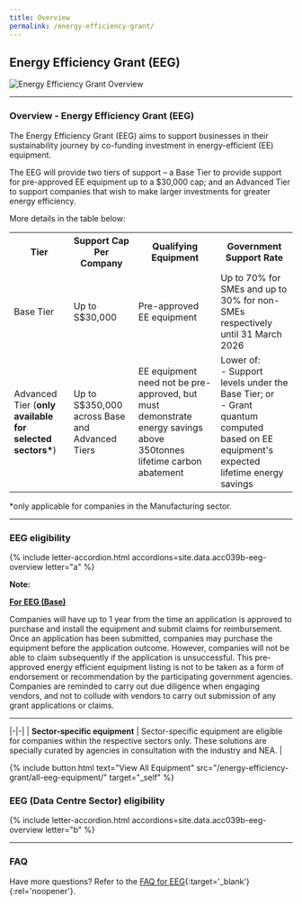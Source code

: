 ```yaml
---
title: Overview
permalink: /energy-efficiency-grant/
---
```


## Energy Efficiency Grant (EEG)

![Energy Efficiency Grant Overview](/images/grow/eeg/eeg_overview_banner.jpg)

---

### Overview - Energy Efficiency Grant (EEG)

The Energy Efficiency Grant (EEG) aims to support businesses in their sustainability journey by co-funding investment in energy-efficient (EE) equipment.
 
The EEG will provide two tiers of support – a Base Tier to provide support for pre-approved EE equipment up to a $30,000 cap; and an Advanced Tier to support companies that wish to make larger investments for greater energy efficiency.

More details in the table below:

<table>
  <tr>
    <th>Tier</th>
    <th>Support Cap Per Company</th>
    <th>Qualifying Equipment</th>
    <th>Government Support Rate</th>
  </tr>
  <tr>
    <td>Base Tier</td>
    <td>Up to S$30,000</td>
    <td>Pre-approved EE equipment</td>
    <td>Up to 70% for SMEs and up to 30% for non-SMEs respectively until 31 March 2026</td>
  </tr>
  <tr>
    <td>Advanced Tier (<b>only available for selected sectors*</b>)</td>
    <td>Up to S$350,000 across Base and Advanced Tiers</td>
    <td>EE equipment need not be pre-approved, but must demonstrate energy savings above 350tonnes lifetime carbon abatement</td>
    <td>Lower of:<br>
    - Support levels under the Base Tier; or<br>
    - Grant quantum computed based on EE equipment's expected lifetime energy savings</td>
  </tr>
</table>
*only applicable for companies in the Manufacturing sector.

----

<a name='eeg-eligibility'></a>

### EEG eligibility

{% include letter-accordion.html accordions=site.data.acc039b-eeg-overview letter="a" %}

**Note:**

<u><b>For EEG (Base)</b></u> 

Companies will have up to 1 year from the time an application is approved to purchase and install the equipment and submit claims for reimbursement. Once an application has been submitted, companies may purchase the equipment before the application outcome. However, companies will not be able to claim subsequently if the application is unsuccessful. This pre-approved energy efficient equipment listing is not to be taken as a form of endorsement or recommendation by the participating government agencies. Companies are reminded to carry out due diligence when engaging vendors, and not to collude with vendors to carry out submission of any grant applications or claims.

----
<a name='type-of-eeg-soln'></a>

|-|-|
| **Sector-specific equipment** | Sector-specific equipment are eligible for companies within the respective sectors only. These solutions are specially curated by agencies in consultation with the industry and NEA. |

{% include button.html text="View All Equipment" src="/energy-efficiency-grant/all-eeg-equipment/" target="_self" %}

<a name='eeg-data-centre'></a>

### EEG (Data Centre Sector) eligibility

{% include letter-accordion.html accordions=site.data.acc039b-eeg-overview letter="b" %}

----

<a name='eeg-faq'></a>

### FAQ

Have more questions? Refer to the [FAQ for EEG](/business-grants-portal-faq/eeg/){:target='_blank'}{:rel='noopener'}.


<script src="/jquery/jquery.min.js"></script>
<script src="/jquery/bp-menu-new-tab.js"></script>
<script src="/jquery/resize-tables.js"></script>


